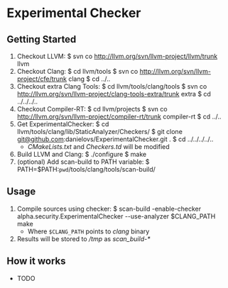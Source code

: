 # Experimental Checker

## Getting Started
1. Checkout LLVM:
		$ svn co http://llvm.org/svn/llvm-project/llvm/trunk llvm
2. Checkout Clang:
		$ cd llvm/tools
		$ svn co http://llvm.org/svn/llvm-project/cfe/trunk clang
		$ cd ../..
3. Checkout extra Clang Tools:
		$ cd llvm/tools/clang/tools
		$ svn co http://llvm.org/svn/llvm-project/clang-tools-extra/trunk extra
		$ cd ../../../..
4. Checkout Compiler-RT:
		$ cd llvm/projects
		$ svn co http://llvm.org/svn/llvm-project/compiler-rt/trunk compiler-rt
		$ cd ../..
5. Get ExperimentalChecker:
		$ cd llvm/tools/clang/lib/StaticAnalyzer/Checkers/
		$ git clone git@github.com:danielovs/ExperimentalChecker.git .
		$ cd ../../../../..
	* _CMakeLists.txt_ and _Checkers.td_ will be modified
6. Build LLVM and Clang:
		$ ./configure
		$ make
7. (optional) Add scan-build to PATH variable:
		$ PATH=$PATH:`pwd`/tools/clang/tools/scan-build/

## Usage
1. Compile sources using checker:
		$ scan-build -enable-checker alpha.security.ExperimentalChecker --use-analyzer $CLANG_PATH make
	* Where `$CLANG_PATH` points to _clang_ binary
2. Results will be stored to _/tmp_ as _scan_build-*_

## How it works

* TODO
